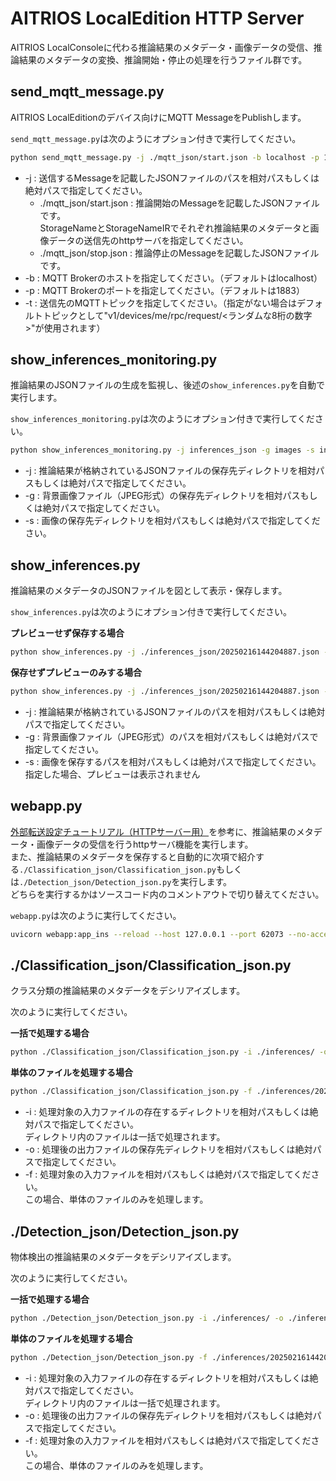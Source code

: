 # AITRIOS LocalEdition HTTP Server

AITRIOS LocalConsoleに代わる推論結果のメタデータ・画像データの受信、推論結果のメタデータの変換、推論開始・停止の処理を行うファイル群です。

## send_mqtt_message.py

AITRIOS LocalEditionのデバイス向けにMQTT MessageをPublishします。

```send_mqtt_message.py```は次のようにオプション付きで実行してください。

```bash
python send_mqtt_message.py -j ./mqtt_json/start.json -b localhost -p 1883 -t "v1/devices/me/rpc/request/11111111"
```

* -j : 送信するMessageを記載したJSONファイルのパスを相対パスもしくは絶対パスで指定してください。
  * ./mqtt_json/start.json : 推論開始のMessageを記載したJSONファイルです。<br>
    StorageNameとStorageNameIRでそれぞれ推論結果のメタデータと画像データの送信先のhttpサーバを指定してください。
  * ./mqtt_json/stop.json  : 推論停止のMessageを記載したJSONファイルです。
* -b : MQTT Brokerのホストを指定してください。（デフォルトはlocalhost）
* -p : MQTT Brokerのポートを指定してください。（デフォルトは1883）
* -t : 送信先のMQTTトピックを指定してください。（指定がない場合はデフォルトトピックとして"v1/devices/me/rpc/request/<ランダムな8桁の数字>"が使用されます）


## show_inferences_monitoring.py

推論結果のJSONファイルの生成を監視し、後述の```show_inferences.py```を自動で実行します。

```show_inferences_monitoring.py```は次のようにオプション付きで実行してください。

```bash
python show_inferences_monitoring.py -j inferences_json -g images -s inferences_images
```

* -j : 推論結果が格納されているJSONファイルの保存先ディレクトリを相対パスもしくは絶対パスで指定してください。
* -g : 背景画像ファイル（JPEG形式）の保存先ディレクトリを相対パスもしくは絶対パスで指定してください。
* -s : 画像の保存先ディレクトリを相対パスもしくは絶対パスで指定してください。


## show_inferences.py

推論結果のメタデータのJSONファイルを図として表示・保存します。

```show_inferences.py```は次のようにオプション付きで実行してください。

**プレビューせず保存する場合**

```bash
python show_inferences.py -j ./inferences_json/20250216144204887.json -g ./images/20250216144204887.jpg -s ./output/output_image.png
```

**保存せずプレビューのみする場合**

```bash
python show_inferences.py -j ./inferences_json/20250216144204887.json -g ./images/20250216144204887.jpg
```

* -j : 推論結果が格納されているJSONファイルのパスを相対パスもしくは絶対パスで指定してください。
* -g : 背景画像ファイル（JPEG形式）のパスを相対パスもしくは絶対パスで指定してください。
* -s : 画像を保存するパスを相対パスもしくは絶対パスで指定してください。指定した場合、プレビューは表示されません


## webapp.py
[外部転送設定チュートリアル（HTTPサーバー用）](https://developer.aitrios.sony-semicon.com/edge-ai-sensing/documents/external-transfer-settings-tutorial-for-http-server?version=2025-02-03&progLang=)を参考に、推論結果のメタデータ・画像データの受信を行うhttpサーバ機能を実行します。<br>
また、推論結果のメタデータを保存すると自動的に次項で紹介する```./Classification_json/Classification_json.py```もしくは```./Detection_json/Detection_json.py```を実行します。<br>
どちらを実行するかはソースコード内のコメントアウトで切り替えてください。

```webapp.py```は次のように実行してください。

```bash
uvicorn webapp:app_ins --reload --host 127.0.0.1 --port 62073 --no-access-log
```

## ./Classification_json/Classification_json.py

クラス分類の推論結果のメタデータをデシリアイズします。

次のように実行してください。

**一括で処理する場合**

```bash
python ./Classification_json/Classification_json.py -i ./inferences/ -o ./inferences_json
```

**単体のファイルを処理する場合**

```bash
python ./Classification_json/Classification_json.py -f ./inferences/20250216144204887.txt -o ./inferences_json
```

* -i : 処理対象の入力ファイルの存在するディレクトリを相対パスもしくは絶対パスで指定してください。<br>
       ディレクトリ内のファイルは一括で処理されます。
* -o : 処理後の出力ファイルの保存先ディレクトリを相対パスもしくは絶対パスで指定してください。
* -f : 処理対象の入力ファイルを相対パスもしくは絶対パスで指定してください。<br>
       この場合、単体のファイルのみを処理します。

## ./Detection_json/Detection_json.py

物体検出の推論結果のメタデータをデシリアイズします。

次のように実行してください。

**一括で処理する場合**

```bash
python ./Detection_json/Detection_json.py -i ./inferences/ -o ./inferences_json
```

**単体のファイルを処理する場合**

```bash
python ./Detection_json/Detection_json.py -f ./inferences/20250216144204887.txt -o ./inferences_json
```

* -i : 処理対象の入力ファイルの存在するディレクトリを相対パスもしくは絶対パスで指定してください。<br>
       ディレクトリ内のファイルは一括で処理されます。
* -o : 処理後の出力ファイルの保存先ディレクトリを相対パスもしくは絶対パスで指定してください。
* -f : 処理対象の入力ファイルを相対パスもしくは絶対パスで指定してください。<br>
       この場合、単体のファイルのみを処理します。
